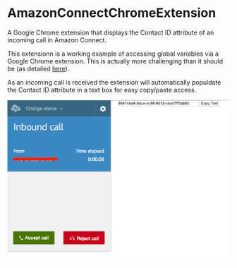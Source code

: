 # AmazonConnectChromeExtension
A Google Chrome extension that displays the Contact ID attribute of an incoming call in Amazon Connect.

This extensionn is a working example of accessing global variables via a Google Chrome extension. This is actually more challenging than it should be (as detailed [here](https://stackoverflow.com/questions/9602022/chrome-extension-retrieving-global-variable-from-webpage)). 

As an incoming call is received the extension will automatically populdate the Contact ID attribute in a text box for easy copy/paste access.


![](readme-images/example1.png)
